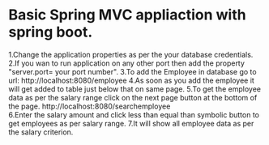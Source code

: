 # Basic Spring MVC appliaction with spring boot.

1.Change the application properties as per the your database credentials.
2.If you wan to run application on any other port then add the property "server.port= your port number".
3.To add the Employee in database go to url:
  http://localhost:8080/employee
4.As soon as you add the employee it will get added to table just below that on same page.
5.To get the employee data as per the salary range click on the next page button at the bottom of the page.
  http://localhost:8080/searchemployee	
6.Enter the salary amount and click less than equal than symbolic button to get employees as per salary range.
7.It will show all employee data as per the salary criterion.